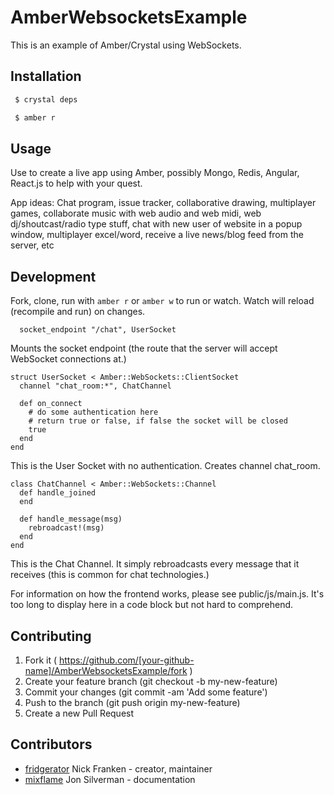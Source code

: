 # AmberWebsocketsExample

This is an example of Amber/Crystal using WebSockets.

## Installation

```bash
 $ crystal deps
```
```bash
 $ amber r
```

## Usage

Use to create a live app using Amber, possibly Mongo, Redis, Angular, React.js to help with your quest.

App ideas: Chat program, issue tracker, collaborative drawing, multiplayer games, collaborate music with web audio and web midi, web dj/shoutcast/radio type stuff, chat with new user of website in a popup window, multiplayer excel/word, receive a live news/blog feed from the server, etc

## Development

Fork, clone, run with ```amber r``` or ```amber w``` to run or watch. Watch will reload (recompile and run) on changes.

```crystal
  socket_endpoint "/chat", UserSocket
```

Mounts the socket endpoint (the route that the server will accept WebSocket connections at.)

```crystal
struct UserSocket < Amber::WebSockets::ClientSocket
  channel "chat_room:*", ChatChannel

  def on_connect
    # do some authentication here
    # return true or false, if false the socket will be closed
    true
  end
end
```

This is the User Socket with no authentication.
Creates channel chat_room.

```crystal
class ChatChannel < Amber::WebSockets::Channel
  def handle_joined
  end

  def handle_message(msg)
    rebroadcast!(msg)
  end
end
```

This is the Chat Channel. It simply rebroadcasts every message that it receives (this is common for chat technologies.)

For information on how the frontend works, please see public/js/main.js. It's too long to display here in a code block but not hard to comprehend.

## Contributing

1. Fork it ( https://github.com/[your-github-name]/AmberWebsocketsExample/fork )
2. Create your feature branch (git checkout -b my-new-feature)
3. Commit your changes (git commit -am 'Add some feature')
4. Push to the branch (git push origin my-new-feature)
5. Create a new Pull Request

## Contributors

- [fridgerator](https://github.com/fridgerator) Nick Franken - creator, maintainer
- [mixflame](https://github.com/mixflame) Jon Silverman - documentation
